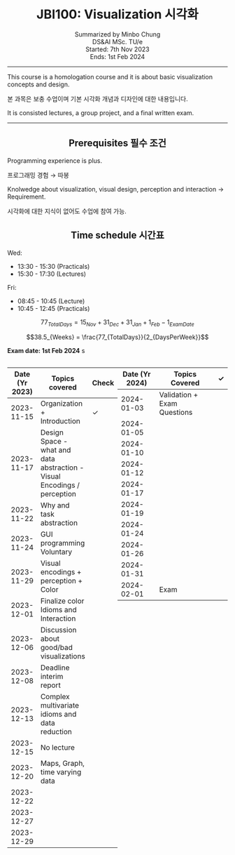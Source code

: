 # <center>JBI100: Visualization 시각화</center>

<p style="text-align:center;">Summarized by Minbo Chung
<br/>
DS&amp;AI MSc. TU/e
<br/>
Started: 7th Nov 2023<br/>
Ends: 1st Feb 2024</p> 

----

This course is a homologation course and it is about basic visualization concepts and design.

본 과목은 보충 수업이며 기본 시각화 개념과 디자인에 대한 내용입니다.

It is consisted lectures, a group project, and a final written exam.

----

## <center>Prerequisites 필수 조건</center>
Programming experience is plus.

프로그래밍 경험 $\rightarrow$ 따봉


Knolwedge about visualization, visual design, perception and interaction $\rightarrow$ Requirement.

시각화에 대한 지식이 없어도 수업에 참여 가능.

## <center>Time schedule 시간표</center>

Wed: 
- 13:30 - 15:30 (Practicals)
- 15:30 - 17:30 (Lectures)

Fri: 
- 08:45 - 10:45 (Lecture)
- 10:45 - 12:45 (Practicals)

$$77_{TotalDays} = 15_{Nov} + 31_{Dec} + 31_{Jan} + 1_{Feb} - 1_{ExamDate}$$

$$38.5_{Weeks} = \frac{77_{TotalDays}}{2_{DaysPerWeek}}$$


**Exam date: 1st Feb 2024**
s
<div style="display: flex; justify-content: space-between; text-align: center;">

| Date  (Yr 2023) | Topics covered | Check |
|------------|----------------|---|
| 2023-11-15 |    Organization + Introduction           |  ✓ |
| 2023-11-17 |      Design Space - what and data abstraction - Visual Encodings / perception         |   |
| 2023-11-22 |      Why and task abstraction        |   |
| 2023-11-24 |     GUI programming Voluntary        |   |
| 2023-11-29 |       Visual encodings + perception + Color        |   |
| 2023-12-01 |        Finalize color Idioms and Interaction       |   |
| 2023-12-06 |      Discussion about good/bad visualizations         |   |
| 2023-12-08 |       Deadline interim report        |   |
| 2023-12-13 |       Complex multivariate idioms and data reduction        |   |
| 2023-12-15 |        No lecture       |   |
| 2023-12-20 |         Maps, Graph, time varying data      |   |
| 2023-12-22 |               |   |
| 2023-12-27 |               |   |
| 2023-12-29 |               |   |

| Date  (Yr 2024) | Topics Covered | ✓ |
|------------|----------------|---|
| 2024-01-03 |        Validation + Exam Questions       |   |
| 2024-01-05 |               |   |
| 2024-01-10 |               |   |
| 2024-01-12 |               |   |
| 2024-01-17 |               |   |
| 2024-01-19 |               |   |
| 2024-01-24 |               |   |
| 2024-01-26 |               |   |
| 2024-01-31 |               |   |
| 2024-02-01 |      Exam         |   |

</div>

## 